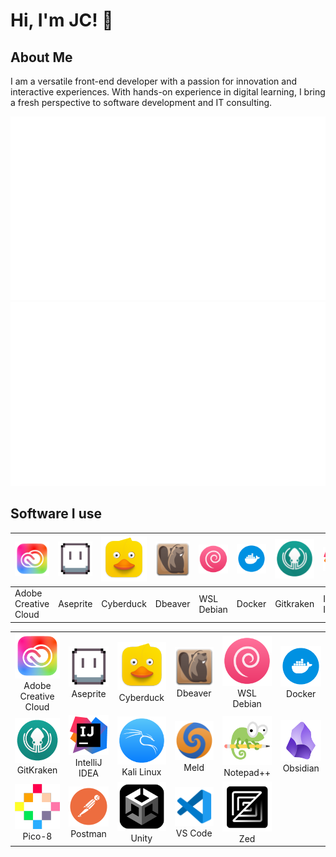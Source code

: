 # Hi, I'm JC! 👋

## About Me
I am a versatile front-end developer with a passion for innovation and interactive experiences. With hands-on experience in digital learning, I bring a fresh perspective to software development and IT consulting.

![](https://raw.githubusercontent.com/realjck/github-stats/master/generated/languages.svg#gh-dark-mode-only)
![](https://raw.githubusercontent.com/realjck/github-stats/master/generated/languages.svg#gh-light-mode-only)

## Software I use

|![Adobe Creative Cloud](icons/adobe.png)|![Aseprite](icons/aseprite.png)|![Cyberduck](icons/cyberduck.png)|![Dbeaver](icons/dbeaver.png)|![WSL Debian](icons/debian.png)|![Docker](icons/docker.png)|![gitkraken](icons/gitkraken.png)|![Intellij Idea](icons/intellij.png)|![Kali Linux](icons/kali.png)|![Meld](icons/meld.png)|![Notepad++](icons/notepad++.png)|![Obsidian](icons/obsidian.png)|![Pico-8](icons/pico8.png)|![Postman](icons/postman.png)|![Unity](icons/unity.png)|![VS Code](icons/vscode.png)|![Zed](icons/zed.png)|
|-|-|-|-|-|-|-|-|-|-|-|-|-|-|-|-|-|
|Adobe Creative Cloud|Aseprite|Cyberduck|Dbeaver|WSL Debian|Docker|Gitkraken|Intellij Idea|Kali Linux|Meld|Notepad++|Obsidian|Pico8|Postman|Unity|VS Code|Zed|


<table>
  <tr>
    <td align="center"><img src="icons/adobe.png" width="128"><br>Adobe Creative Cloud</td>
    <td align="center"><img src="icons/aseprite.png" width="128"><br>Aseprite</td>
    <td align="center"><img src="icons/cyberduck.png" width="128"><br>Cyberduck</td>
    <td align="center"><img src="icons/dbeaver.png" width="128"><br>Dbeaver</td>
    <td align="center"><img src="icons/debian.png" width="128"><br>WSL Debian</td>
    <td align="center"><img src="icons/docker.png" width="128"><br>Docker</td>
  </tr>
  <tr>
    <td align="center"><img src="icons/gitkraken.png" width="128"><br>GitKraken</td>
    <td align="center"><img src="icons/intellij.png" width="128"><br>IntelliJ IDEA</td>
    <td align="center"><img src="icons/kali.png" width="128"><br>Kali Linux</td>
    <td align="center"><img src="icons/meld.png" width="128"><br>Meld</td>
    <td align="center"><img src="icons/notepad++.png" width="128"><br>Notepad++</td>
    <td align="center"><img src="icons/obsidian.png" width="128"><br>Obsidian</td>
  </tr>
  <tr>
    <td align="center"><img src="icons/pico8.png" width="128"><br>Pico-8</td>
    <td align="center"><img src="icons/postman.png" width="128"><br>Postman</td>
    <td align="center"><img src="icons/unity.png" width="128"><br>Unity</td>
    <td align="center"><img src="icons/vscode.png" width="128"><br>VS Code</td>
    <td align="center"><img src="icons/zed.png" width="128"><br>Zed</td>
  </tr>
</table>
